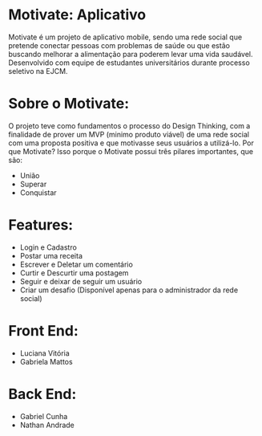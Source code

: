 # Motivate: Aplicativo
Motivate é um projeto de aplicativo mobile, sendo uma rede social que pretende conectar pessoas com problemas de saúde ou que estão buscando melhorar a alimentação para poderem levar uma vida saudável. Desenvolvido com equipe de estudantes universitários durante processo seletivo na EJCM.
# Sobre o Motivate:
O projeto teve como fundamentos o processo do Design Thinking, com a finalidade de prover um MVP (minimo produto viável) de uma rede social com uma proposta positiva e que motivasse seus usuários a utilizá-lo.
Por que Motivate? Isso porque o Motivate possui três pilares importantes, que são:
- União
- Superar
- Conquistar
# Features:
- Login e Cadastro
- Postar uma receita
- Escrever e Deletar um comentário
- Curtir e Descurtir uma postagem
- Seguir e deixar de seguir um usuário
- Criar um desafio (Disponível apenas para o administrador da rede social)
# Front End:
- Luciana Vitória
- Gabriela Mattos
# Back End: 
- Gabriel Cunha
- Nathan Andrade
